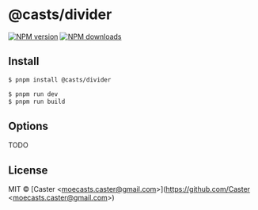 # @casts/divider

[![NPM version](https://img.shields.io/npm/v/@casts/divider.svg?style=flat)](https://npmjs.org/package/@casts/divider)
[![NPM downloads](http://img.shields.io/npm/dm/@casts/divider.svg?style=flat)](https://npmjs.org/package/@casts/divider)

## Install

```bash
$ pnpm install @casts/divider
```

```bash
$ pnpm run dev
$ pnpm run build
```

## Options

TODO

## License

MIT © [Caster &lt;moecasts.caster@gmail.com&gt;](https://github.com/Caster &lt;moecasts.caster@gmail.com&gt;)

